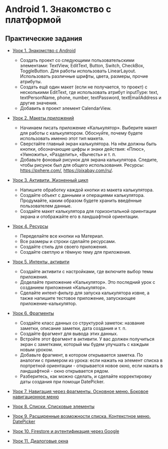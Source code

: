# Android 1. Знакомство с платформой
## Практические задания
* [Урок 1. Знакомство с Android](https://github.com/Kirill-Aksenov/android-platform-introduction-homework/tree/main/lesson01)
    * Создать проект со следующими пользовательскими элементами: TextView, EditText, Button, Switch, CheckBox, ToggleButton. Для работы использовать LinearLayout. Использовать различные шрифты, цвета, размеры, прочие атрибуты.
    * Создать ещё один макет (если не получается, то проект) с несколькими EditText, где использовать атрибут inputType: text, textPersonName, phone, number, textPassword, textEmailAddress и другие значения.
    * Добавить в проект элемент CalendarView.
* [Урок 2. Макеты приложений](https://github.com/Kirill-Aksenov/android-platform-introduction-homework/tree/main/lesson02)
    * Начинаем писать приложение «Калькулятор». Выберите макет для работы с калькулятором. Обоснуйте, почему будете использовать именно этот тип макета.
    * Сверстайте главный экран калькулятора. На нём должны быть кнопки, обозначающие цифры и знаки действия: «Плюс», «Умножить», «Разделить», «Вычесть» и т. п.
    * Добавьте фоновый рисунок для экрана калькулятора. Следите, чтобы рисунок был для общего использования. Ресурсы: https://pxhere.com/, https://pixabay.com/ru/.
* [Урок 3. Активити. Жизненный цикл](https://github.com/Kirill-Aksenov/android-platform-introduction-homework/tree/main/lesson03)
    * Напишите обработку каждой кнопки из макета калькулятора.
    * Создайте объект с данными и операциями калькулятора. Продумайте, каким образом будете хранить введённые пользователем данные.
    * Создайте макет калькулятора для горизонтальной ориентации экрана и отображайте его в ландшафтной ориентации.
* [Урок 4. Ресурсы](https://github.com/Kirill-Aksenov/android-platform-introduction-homework/tree/main/lesson04)
    * Переделайте все кнопки на Материал.
    * Все размеры и строки сделайте ресурсами.
    * Создайте стиль для своего приложения.
    * Создайте светлую и тёмную тему для приложения.
* [Урок 5. Интенты, активити](https://github.com/Kirill-Aksenov/android-platform-introduction-homework/tree/main/lesson05)
    * Создайте активити с настройками, где включите выбор темы приложения.
    * Доделайте приложение «Калькулятор». Это последний урок с созданием приложения «Калькулятор».
    * Сделайте интент-фильтр для запуска калькулятора извне, а также напишите тестовое приложение, запускающее приложение-калькулятор.
* [Урок 6. Фрагменты](https://github.com/Kirill-Aksenov/android-platform-introduction-homework/tree/main/lesson06)
    * Создайте класс данных со структурой заметок: название заметки, описание заметки, дата создания и т. п.
    * Создайте фрагмент для вывода этих данных.
    * Встройте этот фрагмент в активити. У вас должен получиться экран с заметками, который мы будем улучшать с каждым новым уроком.
    * Добавьте фрагмент, в котором открывается заметка. По аналогии с примером из урока: если нажать на элемент списка в портретной ориентации - открывается новое окно, если нажать в ландшафтной - окно открывается рядом.
    * Разберитесь, как можно сделать, и сделайте корректировку даты создания при помощи DatePicker.
* [Урок 7. Навигация через фрагменты. Основное меню. Боковое навигационное меню]()

* [Урок 8. Списки. Списковые элементы]()

* [Урок 9. Расширенные возможности списка. Контекстное меню. DatePicker]()

* [Урок 10. Firestore и аутентификация через Google]()

* [Урок 11. Диалоговые окна]()
